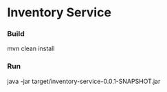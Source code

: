 # Inventory Service

### Build
mvn clean install

### Run
java -jar target/inventory-service-0.0.1-SNAPSHOT.jar 